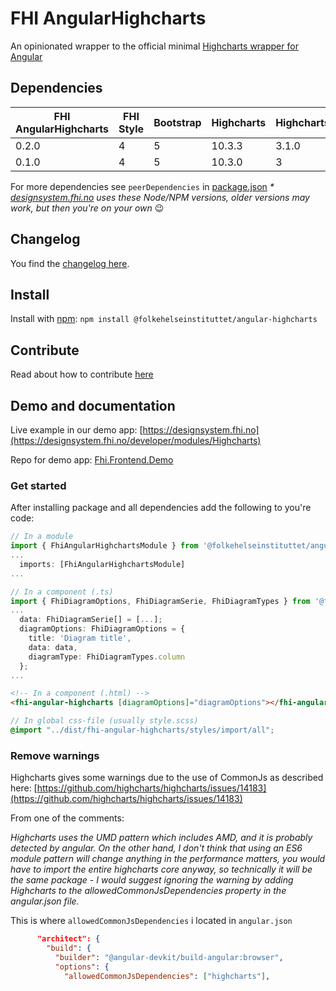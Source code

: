# FHI AngularHighcharts

An opinionated wrapper to the official minimal [Highcharts wrapper for Angular](https://github.com/highcharts/highcharts-angular)

## Dependencies

| FHI AngularHighcharts | FHI Style | Bootstrap | Highcharts | HighchartsAngular | Angular | Node/NPM |
| --------------------- | --------- | --------- | ---------- | ----------------- | ------- | -------- |
| 0.2.0                 | 4         | 5         | 10.3.3     | 3.1.0             | 15      | 18/9 *   |
| 0.1.0                 | 4         | 5         | 10.3.0     | 3                 | 14      | 16/8 *   |

For more dependencies see `peerDependencies` in [package.json](https://github.com/folkehelseinstituttet/Fhi.Frontend.Demo/blob/dev/projects/fhi-angular-highcharts/package.json)
_* [designsystem.fhi.no](https://designsystem.fhi.no) uses these Node/NPM versions, older versions may work, but then you're on your own_ :wink:

## Changelog

You find the [changelog here](https://github.com/folkehelseinstituttet/Fhi.Frontend.Demo/blob/dev/projects/fhi-angular-highcharts/CHANGELOG.md).

## Install

Install with [npm](https://www.npmjs.com): `npm install @folkehelseinstituttet/angular-highcharts`

## Contribute

Read about how to contribute [here](https://github.com/folkehelseinstituttet/Fhi.Frontend.Demo/blob/dev/CONTRIBUTING.md)

## Demo and documentation

Live example in our demo app: [https://designsystem.fhi.no](https://designsystem.fhi.no/developer/modules/Highcharts)

Repo for demo app: [Fhi.Frontend.Demo](https://github.com/folkehelseinstituttet/Fhi.Frontend.Demo)

### Get started

After installing package and all dependencies add the following to you're code:

```ts
// In a module
import { FhiAngularHighchartsModule } from '@folkehelseinstituttet/angular-highcharts';
...
  imports: [FhiAngularHighchartsModule]
...
```

```ts
// In a component (.ts)
import { FhiDiagramOptions, FhiDiagramSerie, FhiDiagramTypes } from '@folkehelseinstituttet/angular-highcharts';
...
  data: FhiDiagramSerie[] = [...];
  diagramOptions: FhiDiagramOptions = {
    title: 'Diagram title',
    data: data,
    diagramType: FhiDiagramTypes.column
  };
...
```

```html
<!-- In a component (.html) -->
<fhi-angular-highcharts [diagramOptions]="diagramOptions"></fhi-angular-highcharts>
```

```scss
// In global css-file (usually style.scss)
@import "../dist/fhi-angular-highcharts/styles/import/all";
```

### Remove warnings

Highcharts gives some warnings due to the use of CommonJs as described here:
[https://github.com/highcharts/highcharts/issues/14183](https://github.com/highcharts/highcharts/issues/14183)

From one of the comments:

_Highcharts uses the UMD pattern which includes AMD, and it is probably detected by angular. On the other hand, I don't think that using an ES6 module pattern will change anything in the performance matters, you would have to import the entire highcharts core anyway, so technically it will be the same package - I would suggest ignoring the warning by adding Highcharts to the allowedCommonJsDependencies property in the angular.json file._

This is where `allowedCommonJsDependencies` i located in `angular.json`

```json
      "architect": {
        "build": {
          "builder": "@angular-devkit/build-angular:browser",
          "options": {
            "allowedCommonJsDependencies": ["highcharts"],
```
